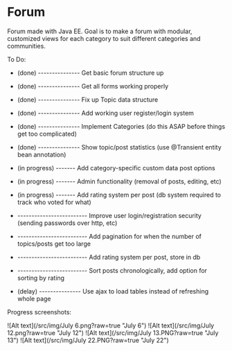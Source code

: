 Forum
=====

Forum made with Java EE. Goal is to make a forum with modular, customized views for each category to suit different categories and communities.

To Do:

* (done) --------------- Get basic forum structure up
* (done) --------------- Get all forms working properly
* (done) --------------- Fix up Topic data structure
* (done) --------------- Add working user register/login system
* (done) --------------- Implement Categories (do this ASAP before things get too complicated)
* (done) --------------- Show topic/post statistics (use @Transient entity bean annotation)

* (in progress) ------- Add category-specific custom data post options
* (in progress) ------- Admin functionality (removal of posts, editing, etc)
* (in progress) ------- Add rating system per post (db system required to track who voted for what)

* ------------------------- Improve user login/registration security (sending passwords over http, etc)
* ------------------------- Add pagination for when the number of topics/posts get too large
* ------------------------- Add rating system per post, store in db
* ------------------------- Sort posts chronologically, add option for sorting by rating
* (delay) --------------- Use ajax to load tables instead of refreshing whole page

Progress screenshots:

![Alt text](/src/img/July 6.png?raw=true "July 6")
![Alt text](/src/img/July 12.png?raw=true "July 12")
![Alt text](/src/img/July 13.PNG?raw=true "July 13")
![Alt text](/src/img/July 22.PNG?raw=true "July 22")
